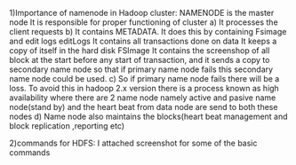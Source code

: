 1)Importance of namenode in Hadoop cluster:
NAMENODE is the master node It is responsible for proper functioning of cluster
a)	It processes the client requests
b)	It contains METADATA. It does this by containing Fsimage and edit logs editLogs It contains all transactions done on data It keeps a copy of itself in the hard disk FSImage It contains the screenshop of all block at the start before any start of transaction, and it sends a copy to secondary name node so that if primary name node fails this secondary name node could be used.
c)	So if primary name node fails there will be a loss. To avoid this in hadoop 2.x version there is a process known as high availability where there are 2 name node namely active and pasive name node(stand by) and the heart beat from data node are send to both these nodes 
d)	Name node also maintains the blocks(heart beat management and block replication ,reporting etc)

2)commands for HDFS:
	I attached screenshot for some of the basic commands
